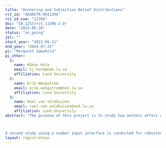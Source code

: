 ```yaml
---
title: "Anchoring and Subjective Belief Distributions"
rct_id: "AEARCTR-0011396"
rct_id_num: "11396"
doi: "10.1257/rct.11396-2.0"
date: "2023-05-10"
status: "on_going"
jel: ""
start_year: "2023-05-11"
end_year: "2024-07-31"
pi: "Margaret Samahita"
pi_other:
  1:
    name: Håkan Holm
    email: hj.holm@nek.lu.se
    affiliation: Lund University
  2:
    name: Erik Wengström
    email: erik.wengstrom@nek.lu.se
    affiliation: Lund University
  3:
    name: Roel van Veldhuizen
    email: roel.van_veldhuizen@nek.lu.se
    affiliation: Lund University
abstract: "The purpose of this project is to study how anchors affect estimations of subjective belief distributions (SBDs). Anchoring is a well-known judgment bias in decisions. Although the impact of anchors has been studied extensively on estimations of single-number summary statistics, its impact on higher moments of SBDs is to a large extent unexplored. This makes it valuable to study since SBDs play an important role in economic theory.

A second study using a number input interface is conducted for robustness check."
layout: registration
---
```


